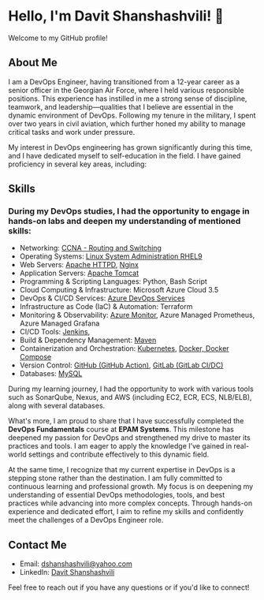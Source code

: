# Hello, I'm Davit Shanshashvili! 👋

Welcome to my GitHub profile!

## About Me
I am a DevOps Engineer, having transitioned from a 12-year career as a senior officer in the Georgian Air Force, where I held various responsible positions. This experience has instilled in me a strong sense of discipline, teamwork, and leadership—qualities that I believe are essential in the dynamic environment of DevOps. Following my tenure in the military, I spent over two years in civil aviation, which further honed my ability to manage critical tasks and work under pressure.

My interest in DevOps engineering has grown significantly during this time, and I have dedicated myself to self-education in the field. I have gained proficiency in several key areas, including:

## Skills
### During my DevOps studies, I had the opportunity to engage in hands-on labs and deepen my understanding of mentioned skills:

- Networking: [CCNA - Routing and Switching](https://github.com/Shanshashvili/DevOps_Labs/blob/networking-ccna-lab/README.md)
- Operating Systems: [Linux System Administration RHEL9](https://github.com/Shanshashvili/DevOps_Labs/blob/linux-lab/README.md)
- Web Servers: [Apache HTTPD](https://github.com/Shanshashvili/DevOps_Labs/blob/Apache-HTTPD-lab/README.md), [Nginx](https://github.com/Shanshashvili/DevOps_Labs/blob/Nginx-lab/README.md)
- Application Servers: [Apache Tomcat](https://github.com/Shanshashvili/DevOps_Labs/blob/Apache-Tomcat-lab/README.md)
- Programming & Scripting Languages: Python, Bash Script
- Cloud Computing & Infrastructure: Microsoft Azure Cloud 3.5
-	DevOps & CI/CD Services: [Azure DevOps Services](https://github.com/Shanshashvili/DevOps_Labs/blob/Azure-DevOps-Services/README.md)
-	Infrastructure as Code (IaC) & Automation: Terraform
-	Monitoring & Observability: [Azure Monitor](https://github.com/Shanshashvili/DevOps_Labs/blob/Azure-Monitoring/README.md), Azure Managed Prometheus, Azure Managed Grafana  
- CI/CD Tools: [Jenkins](https://github.com/Shanshashvili/DevOps_Labs/blob/Jenkins-Lab/README.md),
- Build & Dependency Management: [Maven](https://github.com/Shanshashvili/DevOps_Labs/blob/Maven-Lab/README.md)
- Containerization and Orchestration: [Kubernetes](https://github.com/Shanshashvili/DevOps_Labs/tree/Kubernetes), [Docker, Docker Compose](https://github.com/Shanshashvili/DevOps_Labs/blob/Docker-Lab/README.md)
- Version Control: [GitHub (GitHub Action)](https://github.com/Shanshashvili/DevOps_Labs/blob/GitHub-lab/README.md), [GitLab (GitLab CI/DC)](https://github.com/Shanshashvili/DevOps_Labs/blob/GitLab-lab/README.md)
- Databases: [MySQL](https://github.com/Shanshashvili/DevOps_Labs/blob/MySQL-Lab/README.md)


During my learning journey, I had the opportunity to work with various tools such as SonarQube, Nexus, and AWS (including EC2, ECR, ECS, NLB/ELB), along with several databases.

What's more, I am proud to share that I have successfully completed the **DevOps Fundamentals** course at **EPAM Systems**. This milestone has deepened my passion for DevOps and strengthened my drive to master its practices and tools. I am eager to apply the knowledge I’ve gained in real-world settings and contribute effectively to this dynamic field.

At the same time, I recognize that my current expertise in DevOps is a stepping stone rather than the destination. I am fully committed to continuous learning and professional growth. My focus is on deepening my understanding of essential DevOps methodologies, tools, and best practices while advancing into more complex concepts. Through hands-on experience and dedicated effort, I aim to refine my skills and confidently meet the challenges of a DevOps Engineer role.

## Contact Me
- Email: [dshanshashvili@yahoo.com](mailto:dshanshashvili@yahoo.com)
- LinkedIn: [Davit Shanshashvili](https://www.linkedin.com/in/davit-shanshashvili-485346122/)

Feel free to reach out if you have any questions or if you'd like to connect!
